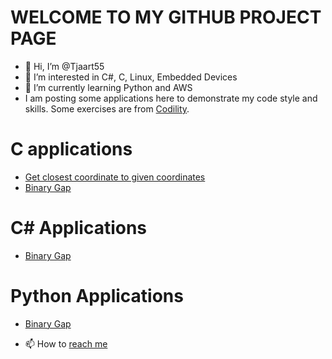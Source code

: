 # WELCOME TO MY GITHUB PROJECT PAGE
- 👋 Hi, I’m @Tjaart55
- 👀 I’m interested in C#, C, Linux, Embedded Devices
- 🌱 I’m currently learning Python and AWS
- I am posting some applications here to demonstrate my code style and skills. Some exercises are from [Codility](https://www.codility.com/). 

# C applications
 - [Get closest coordinate to given coordinates](https://github.com/Tjaart55/DemoProjects-C.git)
 - [Binary Gap](https://github.com/Tjaart55/DemoProjects-C.git)

# C# Applications
- [Binary Gap](https://github.com/Tjaart55/DemoProjects-Csharp.git)

# Python Applications
- [Binary Gap](https://github.com/Tjaart55/DemoProjects_Python.git)





- 📫 How to [reach me](https://tjsw.co.za)

<!---
Tjaart55/Tjaart55 is a ✨ special ✨ repository because its `README.md` (this file) appears on your GitHub profile.
You can click the Preview link to take a look at your changes.


--->


